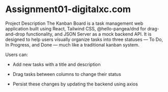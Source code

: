 # Assignment01-digitalxc.com
Project Description
The Kanban Board is a task management web application built using React, Tailwind CSS, @hello-pangea/dnd for drag-and-drop functionality, and JSON Server as a mock backend API. It is designed to help users visually organize tasks into three statuses — To Do, In Progress, and Done — much like a traditional kanban system.

Users can:

- Add new tasks with a title and description

- Drag tasks between columns to change their status

- Persist these changes by updating the backend using axios
